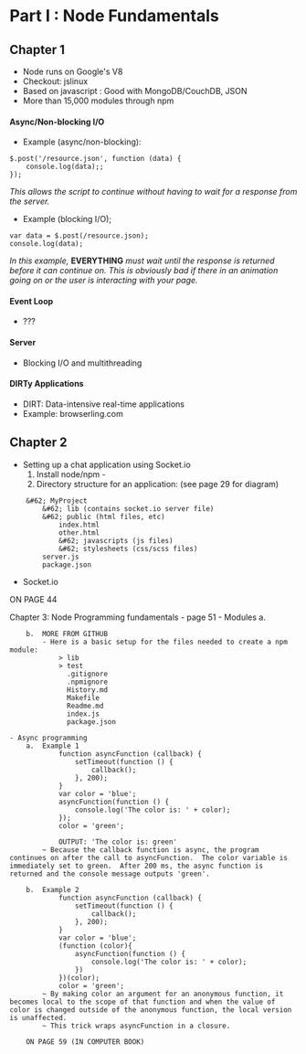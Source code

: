 # Part I : Node Fundamentals

## Chapter 1
- Node runs on Google's V8
- Checkout: jslinux
- Based on javascript : Good with MongoDB/CouchDB, JSON
- More than 15,000 modules through npm

#### Async/Non-blocking I/O
- Example (async/non-blocking):

```
$.post('/resource.json', function (data) {
	console.log(data);;
});
```

*This allows the script to continue without having to wait for a response from the server.*
- Example (blocking I/O);

```
var data = $.post(/resource.json);
console.log(data);
```

*In this example,* **EVERYTHING** *must wait until the response is returned before it can continue on.*
*This is obviously bad if there in an animation going on or the user is interacting with your page.*

#### Event Loop
- ???

#### Server
- Blocking I/O and multithreading

#### DIRTy Applications
- DIRT: Data-intensive real-time applications
- Example: browserling.com

## Chapter 2
- Setting up a chat application using Socket.io
	1.  Install node/npm
			-  
	2.  Directory structure for an application: (see page 29 for diagram)

```
	&#62; MyProject
		&#62; lib (contains socket.io server file)
		&#62; public (html files, etc)
			index.html
			other.html
			&#62; javascripts (js files)
			&#62; stylesheets (css/scss files)
		server.js
		package.json
```

- Socket.io

ON PAGE 44

Chapter 3: Node Programming fundamentals - page 51
	- Modules
		a.

		b.  MORE FROM GITHUB
			- Here is a basic setup for the files needed to create a npm module:
				> lib
				> test
				  .gitignore
				  .npmignore
				  History.md
				  Makefile
				  Readme.md
				  index.js
				  package.json

	- Async programming
		a.  Example 1
				function asyncFunction (callback) {
					setTimeout(function () {
						callback();
					}, 200);
				}
				var color = 'blue';
				asyncFunction(function () {
					console.log('The color is: ' + color);
				});
				color = 'green';

				OUTPUT: 'The color is: green'
			~ Because the callback function is async, the program continues on after the call to asyncFunction.  The color variable is immediately set to green.  After 200 ms, the async function is returned and the console message outputs 'green'.

		b.  Example 2
				function asyncFunction (callback) {
					setTimeout(function () {
						callback();
					}, 200);
				}
				var color = 'blue';
				(function (color){
					asyncFunction(function () {
						console.log('The color is: ' + color);
					})
				})(color);
				color = 'green';
			~ By making color an argument for an anonymous function, it becomes local to the scope of that function and when the value of color is changed outside of the anonymous function, the local version is unaffected.
			~ This trick wraps asyncFunction in a closure.

		ON PAGE 59 (IN COMPUTER BOOK)





